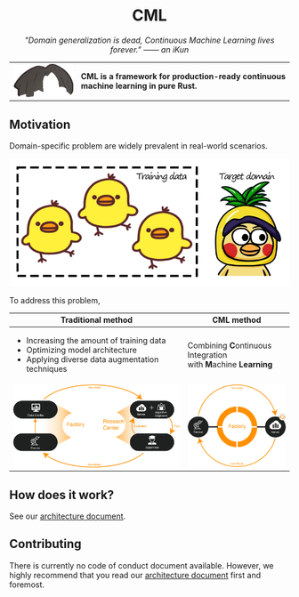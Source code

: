 <div align="center">
  <h1>CML</h1>
  <em>"Domain generalization is dead, Continuous Machine Learning lives forever." —— an iKun</em>
<table>
    <tbody>
        <tr>
            <td><img src="assets/cml.png" width="188px"/></td>
            <td><strong>CML is a framework for production-ready continuous machine learning in pure Rust.</strong></td>
        </tr>
    </tbody>
</table>
</div>

## Motivation

Domain-specific problem are widely prevalent in real-world scenarios.

<img src="assets/domain-specific.png" width="518px"/>

To address this problem,

<table>
    <thead>
        <tr>
            <th>Traditional method</th>
            <th>CML method</th>
        </tr>
    </thead>
    <tbody>
        <tr>
            <td>
                <ul>
                    <li>Increasing the amount of training data</li>
                    <li>Optimizing model architecture</li>
                    <li>Applying diverse data augmentation techniques</li>
                </ul>
            </td>
            <td>Combining <strong>C</strong>ontinuous Integration</br>with <strong>M</strong>achine <strong>Learning</strong></td>
        </tr>
        <tr>
            <td><img src="assets/traditional.png" width="688px"/></td>
            <td><img src="assets/new.png" width="388px"/></td>
        </tr>
    </tbody>
</table>

## How does it work?

See our [architecture document](ARCHITECTURE.md).

## Contributing

There is currently no code of conduct document available. However, we highly recommend that you read our [architecture document](ARCHITECTURE.md) first and foremost.
